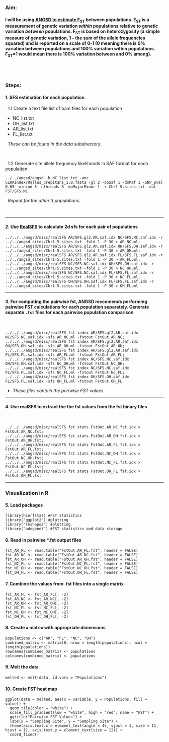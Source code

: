 
### Aim: 
#### I will be using [ANGSD to estimate F<sub>ST</sub>](http://www.popgen.dk/angsd/index.php/Fst) between populations. [F<sub>ST</sub>](https://www.nature.com/articles/nrg2611) is a measurement of genetic variation *within* populations relative to genetic variation *between* populations.​ F<sub>ST</sub> is based on heterozygosity (a simple measure of genetic variation, 1 - the sum of the allele frequencies squared) and is reported on a scale of 0-1 (0 meaning there is 0% variation between populations and 100% variation within populations.  F<sub>ST</sub>=1  would mean there is 100% variation between and 0% among).
&nbsp;
---
### Steps:  
#### 1. SFS estimation for each population
&nbsp; 1.1 Create a text file list of bam files for each population
- NC_list.txt
- OH_list.txt
- AR_list.txt
- FL_list.txt  

&nbsp; *These can be found in the data subdirectory.*
      
&nbsp;

&nbsp; 1.2 Generate site allele frequency likelihoods in SAF format for each population.
```
../../angsd/angsd -b NC_list.txt -anc CLRAindex/Rallus_crepitans_1.0.fasta -gl 2 -doSaf 1 -doMaf 1 -SNP_pval 0.05 -minind 5 -nthreads 8 -doMajorMinor 1 -r Chr1-5.sites.txt -out FST/SFS.NC

```

&nbsp; *Repeat for the other 3 populations.*

&nbsp;

---

#### 2. Use [RealSFS](http://www.popgen.dk/angsd/index.php/RealSFS) to calculate 2d sfs for each pair of populations
```
../../../angsd/misc/realSFS AR/SFS.gl2.AR.saf.idx NC/SFS.NC.saf.idx -r ../../angsd_sites/Chr1-5.sites.txt -fold 1 -P 30 > AR_NC.ml;
../../../angsd/misc/realSFS AR/SFS.gl2.AR.saf.idx OH/SFS.OH.saf.idx -r ../../angsd_sites/Chr1-5.sites.txt -fold 1 -P 30 > AR_OH.ml; 
../../../angsd/misc/realSFS AR/SFS.gl2.AR.saf.idx FL/SFS.FL.saf.idx -r ../../angsd_sites/Chr1-5.sites.txt -fold 1 -P 30 > AR_FL.ml; 
../../../angsd/misc/realSFS NC/SFS.NC.saf.idx OH/SFS.OH.saf.idx -r ../../angsd_sites/Chr1-5.sites.txt -fold 1 -P 30 > NC_OH.ml; 
../../../angsd/misc/realSFS NC/SFS.NC.saf.idx FL/SFS.FL.saf.idx -r ../../angsd_sites/Chr1-5.sites.txt -fold 1 -P 30 > NC_FL.ml; 
../../../angsd/misc/realSFS OH/SFS.OH.saf.idx FL/SFS.FL.saf.idx -r ../../angsd_sites/Chr1-5.sites.txt -fold 1 -P 30 > OH_FL.ml

```

---
#### 3.  For computing the pairwise fst, ANGSD reccomends performing pairwise FST calculations for each population separately. Generate separate `.fst` files for each pairwise population comparison
&nbsp; 
```
../../../angsd/misc/realSFS fst index AR/SFS.gl2.AR.saf.idx NC/SFS.NC.saf.idx -sfs AR_NC.ml -fstout FstOut.AR_NC;
../../../angsd/misc/realSFS fst index AR/SFS.gl2.AR.saf.idx OH/SFS.OH.saf.idx -sfs AR_OH.ml -fstout FstOut.AR_OH;
../../../angsd/misc/realSFS fst index AR/SFS.gl2.AR.saf.idx FL/SFS.FL.saf.idx -sfs AR_FL.ml -fstout FstOut.AR_FL;
../../../angsd/misc/realSFS fst index NC/SFS.NC.saf.idx OH/SFS.OH.saf.idx -sfs NC_OH.ml -fstout FstOut.NC_OH;
../../../angsd/misc/realSFS fst index NC/SFS.NC.saf.idx FL/SFS.FL.saf.idx -sfs NC_FL.ml -fstout FstOut.NC_FL;
../../../angsd/misc/realSFS fst index OH/SFS.OH.saf.idx FL/SFS.FL.saf.idx -sfs OH_FL.ml -fstout FstOut.OH_FL

```
- *These files contain the pairwise FST values.*

---
#### 4. Use realSFS to extract the the fst values from the fst binary files
&nbsp;
```
../../../angsd/misc/realSFS fst stats FstOut.AR_NC.fst.idx > FstOut.AR_NC.fst;
../../../angsd/misc/realSFS fst stats FstOut.AR_OH.fst.idx > FstOut.AR_OH.fst;
../../../angsd/misc/realSFS fst stats FstOut.AR_FL.fst.idx > FstOut.AR_FL.fst;
../../../angsd/misc/realSFS fst stats FstOut.NC_OH.fst.idx > FstOut.NC_OH.fst;
../../../angsd/misc/realSFS fst stats FstOut.NC_FL.fst.idx > FstOut.NC_FL.fst;
../../../angsd/misc/realSFS fst stats FstOut.OH_FL.fst.idx > FstOut.OH_FL.fst

```

---
### Visualization in R
#### 5. Load packages
```
library(hierfstat) #FST statistics
library("ggplot2") #plotting
library("reshape2") #plotting
library("adegenet") #FST statistics and data storage
```
#### 6. Read in pairwise *.fst output files
```
fst_AR_FL <- read.table("FstOut.AR_FL.fst", header = FALSE)
fst_AR_NC <- read.table("FstOut.AR_NC.fst", header = FALSE)
fst_AR_OH <- read.table("FstOut.AR_OH.fst", header = FALSE)
fst_NC_FL <- read.table("FstOut.NC_FL.fst", header = FALSE)
fst_NC_OH <- read.table("FstOut.NC_OH.fst", header = FALSE)
fst_OH_FL <- read.table("FstOut.OH_FL.fst", header = FALSE)
```
#### 7. Combine the values from .fst files into a single matrix
```
fst_AR_FL <- fst_AR_FL[, -2]
fst_AR_NC <- fst_AR_NC[, -2]
fst_AR_OH <- fst_AR_OH[, -2]
fst_NC_FL <- fst_NC_FL[, -2]
fst_NC_OH <- fst_NC_OH[, -2]
fst_OH_FL <- fst_OH_FL[, -2]

```

#### 8. Create a matrix with appropriate dimensions
```{r}
populations <- c("AR", "FL", "NC", "OH")
combined_matrix <- matrix(0, nrow = length(populations), ncol = length(populations))
rownames(combined_matrix) <- populations
colnames(combined_matrix) <- populations
```

#### 9. Melt the data
```
melted <- melt(data, id.vars = "Populations")
```
#### 10. Create FST heat map
```
ggplot(data = melted, aes(x = variable, y = Populations, fill = value)) +
  geom_tile(color = "white") +
  scale_fill_gradient(low = "white", high = "red", name = "FST") +
  ggtitle("Pairwise FST Values") +
  labs(x = "Sampling Site", y = "Sampling Site") +
  theme(axis.text.x = element_text(angle = 45, vjust = 1, size = 11, hjust = 1), axis.text.y = element_text(size = 12)) +
  coord_fixed()
```


